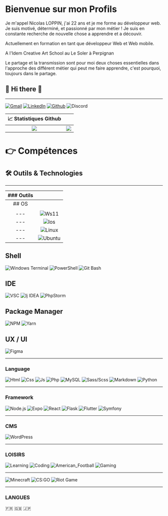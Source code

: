 # Bienvenue sur mon Profils

Je m'appel Nicolas LOPPIN, j'ai 22 ans et je me forme au développeur web.
Je suis motivé, déterminé, et passionné par mon métier !
Je suis en constante recherche de nouvelle chose a apprendre et a découvir.

Actuellement en formation en tant que développeur Web et Web mobile.

A l'Idem Creative Art School au Le Soler à Perpignan

Le partage et la transmission sont pour moi deux choses essentielles dans l'approche des différent métier qui peut me faire apprendre, c'est pourquoi, toujours dans le partage.

<h2> 👋 Hi there 👋 </h2>

---

[![Gmail](https://img.shields.io/badge/Gmail-informational?style=for-the-badge&logo=gmail&logoColor=white&color=EA4335 "Mail professionnelle")](mailto:loppin.n66@gmail.com)
[![LinkedIn](https://img.shields.io/badge/LinkedIn-informational?style=for-the-badge&logo=linkedin&logoColor=white&color=0a66c2 "Nicolas LOPPIN")](https://www.linkedin.com/in/nicolasloppin/)
[![Github](https://img.shields.io/badge/Github-informational?style=for-the-badge&logo=github&logoColor=white&color=181717 "NicolasLoppin66")](https://github.com/TrinoxGFX)
![Discord](https://img.shields.io/badge/Discord-informational?style=for-the-badge&logo=discord&logoColor=white&color=5865f2 "TrinoxGFX#9081")

|                                                 📈 Statistiques Github                                                  |                                                                                                                                       |
| :---------------------------------------------------------------------------------------------------------------------: | :-----------------------------------------------------------------------------------------------------------------------------------: |
| ![](https://github-readme-stats.vercel.app/api?username=NicolasLoppin66&show_icons=true&theme=react&count_private=true) | ![](https://github-readme-stats.vercel.app/api/top-langs/?username=NicolasLoppin66&theme=react&hide_langs_below=8&count_private=true) |

  <h1>👉 Compétences</h1>

## 🛠 Outils & Technologies

---

| ### Outils |                                                                                                                        |
| :--------: | :--------------------------------------------------------------------------------------------------------------------: |
|   ## OS    |                                                                                                                        |
|            |                                                                                                                        |
|    ---     | ![Ws11](https://img.shields.io/badge/OS-Window_11-informational?style=flat&logo=windows&logoColor=0078D6&color=0078D6) |
|    ---     |  ![Ios](https://img.shields.io/badge/OS-Android-informational?style=flat&logo=android&logoColor=3ddc84&color=3ddc84)   |
|    ---     |   ![Linux](https://img.shields.io/badge/OS-Linux-informational?style=flat&logo=linux&logoColor=FCC624&color=FCC624)    |
|    ---     |  ![Ubuntu](https://img.shields.io/badge/OS-Ubuntu-informational?style=flat&logo=ubuntu&logoColor=E95420&color=E95420)  |

## Shell

![Windows Terminal](https://img.shields.io/badge/Shell-Windows_Terminal-informational?style=flat&logo=windowsterminal&logoColor=313131&color=313131)
![PowerShell](https://img.shields.io/badge/Shell-PowerShell-informational?style=flat&logo=powershell&logoColor=5391fe&color=5391fe)
![Git Bash](https://img.shields.io/badge/Shell-Git-informational?style=flat&logo=git&logoColor=f05032&color=f05032)

## IDE

![VSC](https://img.shields.io/badge/IDE-Visual_Studio_Code-informational?style=flat&logo=visualstudiocode&logoColor=007acc&color=007acc)
![Ij IDEA](https://img.shields.io/badge/IDE-IntelliJ_IDEA-informational?style=flat&logo=intellijidea&logoColor=000000&color=000000)
![PhpStorm](https://img.shields.io/badge/IDE-PhpStorm-informational?style=flat&logo=phpstorm&logoColor=000000&color=000000)

## Package Manager

![NPM](https://img.shields.io/badge/Package_Manager-Npm-informational?style=flat&logo=npm&logoColor=cb3837&color=cb3837)
![Yarn](https://img.shields.io/badge/Package_Manager-Yarn-informational?style=flat&logo=yarn&logoColor=2C8EBB&color=2C8EBB)

## UX / UI

![Figma](https://img.shields.io/badge/UX/UI-Figma-informational?style=flat&logo=figma&logoColor=F24E1E&color=F24E1E)

---

### Language

![Html](https://img.shields.io/badge/Code-HTML_5-informational?style=flat&logo=html5&logoColor=E34F26&color=E34F26)
![Css](https://img.shields.io/badge/Code-CSS_3-informational?style=flat&logo=css3&logoColor=1572B6&color=1572B6)
![Js](https://img.shields.io/badge/Code-Javascript-informational?style=flat&logo=javascript&logoColor=F7DF1E&color=F7DF1E)
![Php](https://img.shields.io/badge/Code-PHP-informational?style=flat&logo=php&logoColor=2151A1&color=2151A1)
![MySQL](https://img.shields.io/badge/Code-MySQL-informational?style=flat&logo=mysql&logoColor=4479A1&color=4479A1)
![Sass/Scss](https://img.shields.io/badge/Code-SASS/SCSS-informational?style=flat&logo=sass&logoColor=bc2b80&color=bc2b80)
![Markdown](https://img.shields.io/badge/Code-Markdown-informational?style=flat&logo=markdown&logoColor=000000&color=000000)
![Python](https://img.shields.io/badge/Code-Python-informational?style=flat&logo=python&logoColor=3776ab&color=3776ab)

---

### Framework

![Node.js](https://img.shields.io/badge/Framework-Node.js-informational?style=flat&logo=node.js&logoColor=339933&color=339933)
![Expo](https://img.shields.io/badge/Framework-Expo-informational?style=flat&logo=expo&logoColor=000020&color=000020)
![React](https://img.shields.io/badge/Framework-React-informational?style=flat&logo=react&logoColor=61dafb&color=61dafb)
![Flask](https://img.shields.io/badge/Framework-Flask-informational?style=flat&logo=flask&logoColor=000000&color=000000)
![Flutter](https://img.shields.io/badge/Framework-Flutter-informational?style=flat&logo=flutter&logoColor=02569b&color=02569b)
![Symfony](https://img.shields.io/badge/Framework-Symfony-informational?style=flat&logo=symfony&logoColor=000000&color=000000)

---

### CMS

![WordPress](https://img.shields.io/badge/Framework-WordPress-informational?style=flat&logo=wordpress&logoColor=21759B&color=21759B)

---

### LOISIRS

![Learning](https://img.shields.io/badge/Passion-Learning-informational?style=for-the-badge&logo=learning&logoColor=000000&color=ff0000)
![Coding](https://img.shields.io/badge/Passion-Coding-informational?style=for-the-badge&logo=coding&logoColor=000000&color=ff7f00)
![American_Football](https://img.shields.io/badge/Passion-American_Football-informational?style=for-the-badge&logo=american_football&logoColor=000000&color=FFFF00)
![Gaming](https://img.shields.io/badge/Passion-Gaming-informational?style=for-the-badge&logo=gaming&logoColor=000000&color=00ff00)

---

![Minecraft](https://img.shields.io/badge/Game-Minecraft-informational?style=for-the-badge&logo=minecraft&logoColor=62b47a&color=62b47a)
![CS:GO](https://img.shields.io/badge/Game-Counter_Strike-informational?style=for-the-badge&logo=counter-strike&logoColor=000000&color=000000)
![Riot Game](https://img.shields.io/badge/Game-Riot_Games-informational?style=for-the-badge&logo=riot-games&logoColor=D32936&color=D32936)

---

### LANGUES

🇫🇷 🇬🇧 🇯🇵

</details>
